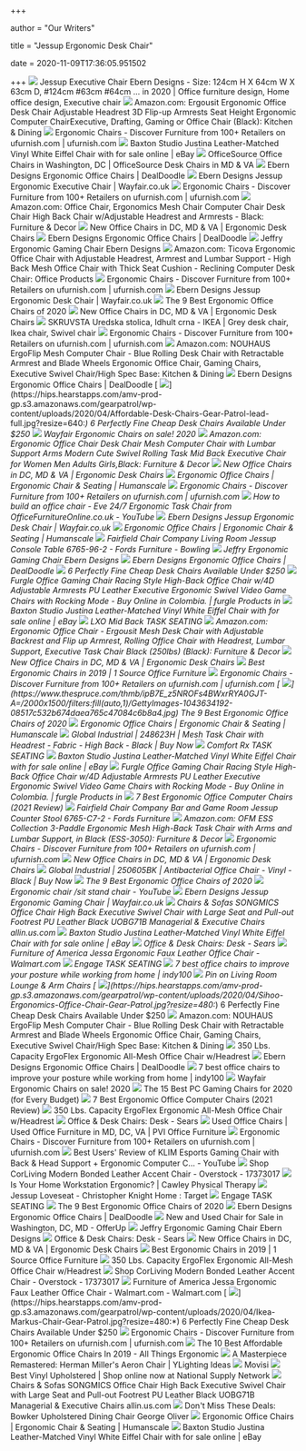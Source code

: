 +++
        
author = "Our Writers"
        
title = "Jessup Ergonomic Desk Chair"
        
date = 2020-11-09T17:36:05.951502
        
+++
[ ![](https://i.pinimg.com/474x/bf/d0/1e/bfd01e96a4174d3bc3daa10be762d3e3.jpg)](https://i.pinimg.com/474x/bf/d0/1e/bfd01e96a4174d3bc3daa10be762d3e3.jpg) Jessup Executive Chair Ebern Designs - Size: 124cm H X 64cm W X 63cm D,  #124cm #63cm #64cm ... in 2020 | Office furniture design, Home office  design, Executive chair
[ ![](https://images-na.ssl-images-amazon.com/images/I/71jXPd0D4kL._AC_SL1500_.jpg)](https://images-na.ssl-images-amazon.com/images/I/71jXPd0D4kL._AC_SL1500_.jpg) Amazon.com: Ergousit Ergonomic Office Desk Chair Adjustable Headrest 3D  Flip-up Armrests Seat Height Ergonomic Computer ChairExecutive, Drafting,  Gaming or Office Chair (Black): Kitchen & Dining
[ ![](https://static.ufurnish.com/assets/01075162-80f7-45e9-86ec-73c1df0fa185_thumb.jpg)](https://static.ufurnish.com/assets/01075162-80f7-45e9-86ec-73c1df0fa185_thumb.jpg) Ergonomic Chairs - Discover Furniture from 100+ Retailers on ufurnish.com |  ufurnish.com
[ ![](https://i.ebayimg.com/images/g/GZUAAOSwePhd3k1j/s-l640.jpg)](https://i.ebayimg.com/images/g/GZUAAOSwePhd3k1j/s-l640.jpg) Baxton Studio Justina Leather-Matched Vinyl White Eiffel Chair with for  sale online | eBay
[ ![](https://pvipvi.com/wp-content/uploads/2018/09/OFFICESOURCECHAIRS.png)](https://pvipvi.com/wp-content/uploads/2018/09/OFFICESOURCECHAIRS.png) OfficeSource Office Chairs in Washington, DC | OfficeSource Desk Chairs in  MD & VA
[ ![](https://i.dealdoodle.co.uk/images/e/R6gf9HMB75yWLNC3D1E4.jpg)](https://i.dealdoodle.co.uk/images/e/R6gf9HMB75yWLNC3D1E4.jpg) Ebern Designs Ergonomic Office Chairs | DealDoodle
[ ![](https://secure.img1-fg.wfcdn.com/im/22956106/compr-r85/1211/121100193/jessup-ergonomic-executive-chair.jpg)](https://secure.img1-fg.wfcdn.com/im/22956106/compr-r85/1211/121100193/jessup-ergonomic-executive-chair.jpg) Ebern Designs Jessup Ergonomic Executive Chair | Wayfair.co.uk
[ ![](https://static.ufurnish.com/assets/86f594cc-f58f-4429-aaff-f1a5a221d661_thumb.jpg)](https://static.ufurnish.com/assets/86f594cc-f58f-4429-aaff-f1a5a221d661_thumb.jpg) Ergonomic Chairs - Discover Furniture from 100+ Retailers on ufurnish.com |  ufurnish.com
[ ![](https://images-na.ssl-images-amazon.com/images/I/71OaLSw8bhL._AC_SY879_.jpg)](https://images-na.ssl-images-amazon.com/images/I/71OaLSw8bhL._AC_SY879_.jpg) Amazon.com: Office Chair, Ergonomics Mesh Chair Computer Chair Desk Chair  High Back Chair w/Adjustable Headrest and Armrests - Black: Furniture &  Decor
[ ![](https://pvipvi.com/wp-content/uploads/2020/08/2-250x250.jpg)](https://pvipvi.com/wp-content/uploads/2020/08/2-250x250.jpg) New Office Chairs in DC, MD & VA | Ergonomic Desk Chairs
[ ![](https://i.dealdoodle.co.uk/images/e/Pagf9HMB75yWLNC3DFHV.jpg)](https://i.dealdoodle.co.uk/images/e/Pagf9HMB75yWLNC3DFHV.jpg) Ebern Designs Ergonomic Office Chairs | DealDoodle
[ ![](https://secure.img1-fg.wfcdn.com/im/46207413/resize-h500-w500%5Ecompr-r85/1211/121184692/.jpg)](https://secure.img1-fg.wfcdn.com/im/46207413/resize-h500-w500%5Ecompr-r85/1211/121184692/.jpg) Jeffry Ergonomic Gaming Chair Ebern Designs
[ ![](https://images-na.ssl-images-amazon.com/images/I/71qQarwcOXL._AC_SL1500_.jpg)](https://images-na.ssl-images-amazon.com/images/I/71qQarwcOXL._AC_SL1500_.jpg) Amazon.com: Ticova Ergonomic Office Chair with Adjustable Headrest, Armrest  and Lumbar Support - High Back Mesh Office Chair with Thick Seat Cushion -  Reclining Computer Desk Chair: Office Products
[ ![](https://static.ufurnish.com/assets/1dc72381-6438-4d62-8216-dc14006cc11e_thumb.jpg)](https://static.ufurnish.com/assets/1dc72381-6438-4d62-8216-dc14006cc11e_thumb.jpg) Ergonomic Chairs - Discover Furniture from 100+ Retailers on ufurnish.com |  ufurnish.com
[ ![](https://secure.img1-fg.wfcdn.com/im/02090105/compr-r85/1218/121814266/jessup-ergonomic-desk-chair.jpg)](https://secure.img1-fg.wfcdn.com/im/02090105/compr-r85/1218/121814266/jessup-ergonomic-desk-chair.jpg) Ebern Designs Jessup Ergonomic Desk Chair | Wayfair.co.uk
[ ![](https://www.thespruce.com/thmb/-TZyNjYe9X5gmb6qiT_EEjPYhE8=/683x683/smart/filters:no_upscale()/ScreenShot2019-06-11at11.37.40AM-e3c3909c6da94f0d90e0ec7ed8c58ed1.png)](https://www.thespruce.com/thmb/-TZyNjYe9X5gmb6qiT_EEjPYhE8=/683x683/smart/filters:no_upscale()/ScreenShot2019-06-11at11.37.40AM-e3c3909c6da94f0d90e0ec7ed8c58ed1.png) The 9 Best Ergonomic Office Chairs of 2020
[ ![](https://pvipvi.com/wp-content/uploads/2020/08/3-250x250.jpg)](https://pvipvi.com/wp-content/uploads/2020/08/3-250x250.jpg) New Office Chairs in DC, MD & VA | Ergonomic Desk Chairs
[ ![](https://i.pinimg.com/564x/50/29/94/502994c983c3fc24e3166fa7715bb57e.jpg)](https://i.pinimg.com/564x/50/29/94/502994c983c3fc24e3166fa7715bb57e.jpg) SKRUVSTA Uredska stolica, Idhult crna - IKEA | Grey desk chair, Ikea chair, Swivel  chair
[ ![](https://static.ufurnish.com/assets/62b844bd-a034-40ba-8683-7482faae60b6_thumb.jpg)](https://static.ufurnish.com/assets/62b844bd-a034-40ba-8683-7482faae60b6_thumb.jpg) Ergonomic Chairs - Discover Furniture from 100+ Retailers on ufurnish.com |  ufurnish.com
[ ![](https://m.media-amazon.com/images/I/91e8lP0vvtL._AC_.jpg)](https://m.media-amazon.com/images/I/91e8lP0vvtL._AC_.jpg) Amazon.com: NOUHAUS ErgoFlip Mesh Computer Chair - Blue Rolling Desk Chair  with Retractable Armrest and Blade Wheels Ergonomic Office Chair, Gaming  Chairs, Executive Swivel Chair/High Spec Base: Kitchen & Dining
[ ![](https://i.dealdoodle.co.uk/images/e/C6ge9HMB75yWLNC311Bv.jpg)](https://i.dealdoodle.co.uk/images/e/C6ge9HMB75yWLNC311Bv.jpg) Ebern Designs Ergonomic Office Chairs | DealDoodle
[ ![](https://hips.hearstapps.com/amv-prod-gp.s3.amazonaws.com/gearpatrol/wp-content/uploads/2020/04/Affordable-Desk-Chairs-Gear-Patrol-lead-full.jpg?resize=640:*)](https://hips.hearstapps.com/amv-prod-gp.s3.amazonaws.com/gearpatrol/wp-content/uploads/2020/04/Affordable-Desk-Chairs-Gear-Patrol-lead-full.jpg?resize=640:*) 6 Perfectly Fine Cheap Desk Chairs Available Under $250
[ ![](https://secure.img1-fg.wfcdn.com/im/11881231/resize-h500-w500%5Ecompr-r85/9311/93110796/.jpg)](https://secure.img1-fg.wfcdn.com/im/11881231/resize-h500-w500%5Ecompr-r85/9311/93110796/.jpg) Wayfair Ergonomic Chairs on sale! 2020
[ ![](https://m.media-amazon.com/images/I/714LVSU66HL._AC_UL400_.jpg)](https://m.media-amazon.com/images/I/714LVSU66HL._AC_UL400_.jpg) Amazon.com: Ergonomic Office Chair Desk Chair Mesh Computer Chair with  Lumbar Support Arms Modern Cute Swivel Rolling Task Mid Back Executive Chair  for Women Men Adults Girls,Black: Furniture & Decor
[ ![](https://pvipvi.com/wp-content/uploads/2020/08/office-star-work-smart-executive-mid-back-chair-grey-fl92017c-u42_c50a3975-259f-4c39-8035-6f142c4b8a49_1024x1024-250x250.jpg)](https://pvipvi.com/wp-content/uploads/2020/08/office-star-work-smart-executive-mid-back-chair-grey-fl92017c-u42_c50a3975-259f-4c39-8035-6f142c4b8a49_1024x1024-250x250.jpg) New Office Chairs in DC, MD & VA | Ergonomic Desk Chairs
[ ![](https://www.humanscale.com/userFiles/files/humanscale_freedom_headrest_chair_5_6.jpg.jpg)](https://www.humanscale.com/userFiles/files/humanscale_freedom_headrest_chair_5_6.jpg.jpg) Ergonomic Office Chairs | Ergonomic Chair & Seating | Humanscale
[ ![](https://static.ufurnish.com/assets/43cdbeff-67c4-4580-a352-7d41875df0cc_thumb.jpg)](https://static.ufurnish.com/assets/43cdbeff-67c4-4580-a352-7d41875df0cc_thumb.jpg) Ergonomic Chairs - Discover Furniture from 100+ Retailers on ufurnish.com |  ufurnish.com
[ ![](https://i.ytimg.com/vi/e3V6Bexi4Xg/hqdefault.jpg)](https://i.ytimg.com/vi/e3V6Bexi4Xg/hqdefault.jpg) How to build an office chair - Eve 24/7 Ergonomic Task Chair from  OfficeFurnitureOnline.co.uk - YouTube
[ ![](https://secure.img1-fg.wfcdn.com/im/82273747/compr-r85/1260/126068291/jessup-ergonomic-desk-chair.jpg)](https://secure.img1-fg.wfcdn.com/im/82273747/compr-r85/1260/126068291/jessup-ergonomic-desk-chair.jpg) Ebern Designs Jessup Ergonomic Desk Chair | Wayfair.co.uk
[ ![](https://www.humanscale.com/userFiles/images/seating/freedomheadrest/17_humanscale_freedom_headrest_chair_prod1.jpg)](https://www.humanscale.com/userFiles/images/seating/freedomheadrest/17_humanscale_freedom_headrest_chair_prod1.jpg) Ergonomic Office Chairs | Ergonomic Chair & Seating | Humanscale
[ ![](https://images2.imgix.net/p4dbimg/1110/images/6765-96-2.jpg?trim=color&trimcolor=FFFFFF&trimtol=5&w=1024&h=768&fm=pjpg)](https://images2.imgix.net/p4dbimg/1110/images/6765-96-2.jpg?trim=color&trimcolor=FFFFFF&trimtol=5&w=1024&h=768&fm=pjpg) Fairfield Chair Company Living Room Jessup Console Table 6765-96-2 - Fords  Furniture - Bowling
[ ![](https://secure.img1-ag.wfcdn.com/im/46422134/resize-h500-w500%5Ecompr-r85/1221/122110132/.jpg)](https://secure.img1-ag.wfcdn.com/im/46422134/resize-h500-w500%5Ecompr-r85/1221/122110132/.jpg) Jeffry Ergonomic Gaming Chair Ebern Designs
[ ![](https://i.dealdoodle.co.uk/images/e/nKge9HMB75yWLNC3lk6P.jpg)](https://i.dealdoodle.co.uk/images/e/nKge9HMB75yWLNC3lk6P.jpg) Ebern Designs Ergonomic Office Chairs | DealDoodle
[ ![](https://hips.hearstapps.com/amv-prod-gp.s3.amazonaws.com/gearpatrol/wp-content/uploads/2020/04/Affordable-Desk-Chairs-Gear-Patrol-Feature.jpg)](https://hips.hearstapps.com/amv-prod-gp.s3.amazonaws.com/gearpatrol/wp-content/uploads/2020/04/Affordable-Desk-Chairs-Gear-Patrol-Feature.jpg) 6 Perfectly Fine Cheap Desk Chairs Available Under $250
[ ![](https://m.media-amazon.com/images/I/513U-u5WMkL.jpg)](https://m.media-amazon.com/images/I/513U-u5WMkL.jpg) Furgle Office Gaming Chair Racing Style High-Back Office Chair w/4D  Adjustable Armrests PU Leather Executive Ergonomic Swivel Video Game Chairs  with Rocking Mode - Buy Online in Colombia. | furgle Products in
[ ![](https://i.ebayimg.com/images/g/Jv4AAOSw8Q5d3k1C/s-l1600.jpg)](https://i.ebayimg.com/images/g/Jv4AAOSw8Q5d3k1C/s-l1600.jpg) Baxton Studio Justina Leather-Matched Vinyl White Eiffel Chair with for  sale online | eBay
[ ![](x-raw-image:///9d7445050543841fad9c2392a193c8599c67f98239bedd865db71900406458cc)](x-raw-image:///9d7445050543841fad9c2392a193c8599c67f98239bedd865db71900406458cc) LXO Mid Back TASK SEATING
[ ![](https://m.media-amazon.com/images/I/71tSjO9RgEL._AC_UL400_.jpg)](https://m.media-amazon.com/images/I/71tSjO9RgEL._AC_UL400_.jpg) Amazon.com: Ergonomic Office Chair - Ergousit Mesh Desk Chair with  Adjustable Backrest and Flip up Armrest, Rolling Office Chair with  Headrest, Lumbar Support, Executive Task Chair Black (250lbs) (Black):  Furniture & Decor
[ ![](https://pvipvi.com/wp-content/uploads/2020/08/DSCN7829-e1597329431126-250x250.jpg)](https://pvipvi.com/wp-content/uploads/2020/08/DSCN7829-e1597329431126-250x250.jpg) New Office Chairs in DC, MD & VA | Ergonomic Desk Chairs
[ ![](https://1sourceofficefurniture.com/wp-content/uploads/2018/01/1-source-ergonomic-1200x675.jpg)](https://1sourceofficefurniture.com/wp-content/uploads/2018/01/1-source-ergonomic-1200x675.jpg) Best Ergonomic Chairs in 2019 | 1 Source Office Furniture
[ ![](https://static.ufurnish.com/assets/4ff52209-6d4a-4e41-a7ad-8d607a7464fc_thumb.jpg)](https://static.ufurnish.com/assets/4ff52209-6d4a-4e41-a7ad-8d607a7464fc_thumb.jpg) Ergonomic Chairs - Discover Furniture from 100+ Retailers on ufurnish.com |  ufurnish.com
[ ![](https://www.thespruce.com/thmb/ipB7E_z5NROFs4BWxrRYA0GJT-A=/2000x1500/filters:fill(auto,1)/GettyImages-1043634192-08517c532b674daea765c47084c6b8a4.jpg)](https://www.thespruce.com/thmb/ipB7E_z5NROFs4BWxrRYA0GJT-A=/2000x1500/filters:fill(auto,1)/GettyImages-1043634192-08517c532b674daea765c47084c6b8a4.jpg) The 9 Best Ergonomic Office Chairs of 2020
[ ![](https://www.humanscale.com/userFiles/images/seating/smart/17_humanscale_diffrient_smart_chair_1.jpg)](https://www.humanscale.com/userFiles/images/seating/smart/17_humanscale_diffrient_smart_chair_1.jpg) Ergonomic Office Chairs | Ergonomic Chair & Seating | Humanscale
[ ![](https://www.nationalsupplynetwork.com/resize?po=https%3A%2F%2Fimages.globalindustrial.com%2Fimages%2F275x275%2F30602287.jpg&bw=1000&w=1000&bh=1000&h=1000)](https://www.nationalsupplynetwork.com/resize?po=https%3A%2F%2Fimages.globalindustrial.com%2Fimages%2F275x275%2F30602287.jpg&bw=1000&w=1000&bh=1000&h=1000) Global Industrial | 248623H | Mesh Task Chair with Headrest - Fabric - High  Back - Black | Buy Now
[ ![](x-raw-image:///590a941e8a52447782c3ccdc75ccd924ce6c5477c11fca3e3c14c45f338f4ff9)](x-raw-image:///590a941e8a52447782c3ccdc75ccd924ce6c5477c11fca3e3c14c45f338f4ff9) Comfort Rx TASK SEATING
[ ![](https://i.ebayimg.com/images/g/QMUAAOSwvzFd3k2E/s-l1600.jpg)](https://i.ebayimg.com/images/g/QMUAAOSwvzFd3k2E/s-l1600.jpg) Baxton Studio Justina Leather-Matched Vinyl White Eiffel Chair with for  sale online | eBay
[ ![](https://m.media-amazon.com/images/I/511xOmJoqjL.jpg)](https://m.media-amazon.com/images/I/511xOmJoqjL.jpg) Furgle Office Gaming Chair Racing Style High-Back Office Chair w/4D  Adjustable Armrests PU Leather Executive Ergonomic Swivel Video Game Chairs  with Rocking Mode - Buy Online in Colombia. | furgle Products in
[ ![](https://www.developgoodhabits.com/wp-content/uploads/2018/10/ergonomic-computer-chairs.jpg)](https://www.developgoodhabits.com/wp-content/uploads/2018/10/ergonomic-computer-chairs.jpg) 7 Best Ergonomic Office Computer Chairs (2021 Review)
[ ![](https://images2.imgix.net/p4dbimg/1110/images/6765-c7-2.jpg?trim=color&trimcolor=FFFFFF&trimtol=5&w=1024&h=768&fm=pjpg&auto=format)](https://images2.imgix.net/p4dbimg/1110/images/6765-c7-2.jpg?trim=color&trimcolor=FFFFFF&trimtol=5&w=1024&h=768&fm=pjpg&auto=format) Fairfield Chair Company Bar and Game Room Jessup Counter Stool 6765-C7-2 -  Fords Furniture
[ ![](https://images-na.ssl-images-amazon.com/images/I/814qsCvH21L._AC_SL1500_.jpg)](https://images-na.ssl-images-amazon.com/images/I/814qsCvH21L._AC_SL1500_.jpg) Amazon.com: OFM ESS Collection 3-Paddle Ergonomic Mesh High-Back Task Chair  with Arms and Lumbar Support, in Black (ESS-3050): Furniture & Decor
[ ![](https://static.ufurnish.com/assets/47fcd267-11c3-47eb-8039-cba73414744c_thumb.jpg)](https://static.ufurnish.com/assets/47fcd267-11c3-47eb-8039-cba73414744c_thumb.jpg) Ergonomic Chairs - Discover Furniture from 100+ Retailers on ufurnish.com |  ufurnish.com
[ ![](https://pvipvi.com/wp-content/uploads/2020/03/IMG_4215-e1584989499895-250x250.jpg)](https://pvipvi.com/wp-content/uploads/2020/03/IMG_4215-e1584989499895-250x250.jpg) New Office Chairs in DC, MD & VA | Ergonomic Desk Chairs
[ ![](https://images.globalindustrial.com/images/275x275/30124508.jpg)](https://images.globalindustrial.com/images/275x275/30124508.jpg) Global Industrial | 250605BK | Antibacterial Office Chair - Vinyl - Black |  Buy Now
[ ![](https://www.thespruce.com/thmb/v4x6rTFJFesVhymDHDSrJ6zvFdc=/900x0/filters:no_upscale():max_bytes(150000):strip_icc()/ScreenShot2019-06-06at2.52.02PM-8888b4cb898546fc81149eedab641de6.png)](https://www.thespruce.com/thmb/v4x6rTFJFesVhymDHDSrJ6zvFdc=/900x0/filters:no_upscale():max_bytes(150000):strip_icc()/ScreenShot2019-06-06at2.52.02PM-8888b4cb898546fc81149eedab641de6.png) The 9 Best Ergonomic Office Chairs of 2020
[ ![](https://i.ytimg.com/vi/VEyfVXOLdz0/hqdefault.jpg)](https://i.ytimg.com/vi/VEyfVXOLdz0/hqdefault.jpg) Ergonomic chair /sit stand chair - YouTube
[ ![](https://secure.img1-fg.wfcdn.com/im/15131470/compr-r85/1207/120782125/jessup-ergonomic-gaming-chair.jpg)](https://secure.img1-fg.wfcdn.com/im/15131470/compr-r85/1207/120782125/jessup-ergonomic-gaming-chair.jpg) Ebern Designs Jessup Ergonomic Gaming Chair | Wayfair.co.uk
[ ![](https://images-na.ssl-images-amazon.com/images/I/51UJnS8%2BDEL._SL1010_.jpg)](https://images-na.ssl-images-amazon.com/images/I/51UJnS8%2BDEL._SL1010_.jpg) Chairs & Sofas SONGMICS Office Chair High Back Executive Swivel Chair with  Large Seat and Pull-out Footrest PU Leather Black UOBG71B Managerial &  Executive Chairs allin.us.com
[ ![](https://i.ebayimg.com/images/g/K4cAAOSwyuVd3k0S/s-l1600.jpg)](https://i.ebayimg.com/images/g/K4cAAOSwyuVd3k0S/s-l1600.jpg) Baxton Studio Justina Leather-Matched Vinyl White Eiffel Chair with for  sale online | eBay
[ ![](https://c.shld.net/rpx/i/s/i/mp/10165699/prod_9954639330?hei=245&wid=245&op_sharpen=1&qlt=85)](https://c.shld.net/rpx/i/s/i/mp/10165699/prod_9954639330?hei=245&wid=245&op_sharpen=1&qlt=85) Office & Desk Chairs: Desk - Sears
[ ![](https://i5.walmartimages.com/asr/c7970681-ff65-4dc1-91e5-2226bebb914d_1.262ed56fa5f3af6a265edfde47826c8c.jpeg)](https://i5.walmartimages.com/asr/c7970681-ff65-4dc1-91e5-2226bebb914d_1.262ed56fa5f3af6a265edfde47826c8c.jpeg) Furniture of America Jessa Ergonomic Faux Leather Office Chair - Walmart.com
[ ![](x-raw-image:///ac238cb9f2a2a796617ef6a0f6008a9d12463e6f566993ac44978b32db0b93d3)](x-raw-image:///ac238cb9f2a2a796617ef6a0f6008a9d12463e6f566993ac44978b32db0b93d3) Engage TASK SEATING
[ ![](https://static.independent.co.uk/s3fs-public/thumbnails/image/2020/05/01/15/screen-shot-2020-05-01-at-10.31.45-am.png)](https://static.independent.co.uk/s3fs-public/thumbnails/image/2020/05/01/15/screen-shot-2020-05-01-at-10.31.45-am.png) 7 best office chairs to improve your posture while working from home |  indy100
[ ![](https://i.pinimg.com/originals/73/ee/36/73ee3690a6415f510a714276d924cc5f.png)](https://i.pinimg.com/originals/73/ee/36/73ee3690a6415f510a714276d924cc5f.png) Pin on Living Room Lounge & Arm Chairs
[ ![](https://hips.hearstapps.com/amv-prod-gp.s3.amazonaws.com/gearpatrol/wp-content/uploads/2020/04/Sihoo-Ergonomics-Office-Chair-Gear-Patrol.jpg?resize=480:*)](https://hips.hearstapps.com/amv-prod-gp.s3.amazonaws.com/gearpatrol/wp-content/uploads/2020/04/Sihoo-Ergonomics-Office-Chair-Gear-Patrol.jpg?resize=480:*) 6 Perfectly Fine Cheap Desk Chairs Available Under $250
[ ![](https://images-na.ssl-images-amazon.com/images/I/51f55hKvGSL._AC_SY400_.jpg)](https://images-na.ssl-images-amazon.com/images/I/51f55hKvGSL._AC_SY400_.jpg) Amazon.com: NOUHAUS ErgoFlip Mesh Computer Chair - Blue Rolling Desk Chair  with Retractable Armrest and Blade Wheels Ergonomic Office Chair, Gaming  Chairs, Executive Swivel Chair/High Spec Base: Kitchen & Dining
[ ![](https://s.yimg.com/aah/globes-from-modern-office/350-lbs-capacity-ergoflex-ergonomic-all-mesh-office-chair-w-headrest-48.png)](https://s.yimg.com/aah/globes-from-modern-office/350-lbs-capacity-ergoflex-ergonomic-all-mesh-office-chair-w-headrest-48.png) 350 Lbs. Capacity ErgoFlex Ergonomic All-Mesh Office Chair w/Headrest
[ ![](https://i.dealdoodle.co.uk/images/e/EacG9HMB75yWLNC3Yt2P.jpg)](https://i.dealdoodle.co.uk/images/e/EacG9HMB75yWLNC3Yt2P.jpg) Ebern Designs Ergonomic Office Chairs | DealDoodle
[ ![](https://static.independent.co.uk/s3fs-public/thumbnails/image/2020/05/01/15/istock-641646958.jpg)](https://static.independent.co.uk/s3fs-public/thumbnails/image/2020/05/01/15/istock-641646958.jpg) 7 best office chairs to improve your posture while working from home |  indy100
[ ![](https://secure.img1-ag.wfcdn.com/im/44847977/resize-h500-w500%5Ecompr-r85/9117/91175032/.jpg)](https://secure.img1-ag.wfcdn.com/im/44847977/resize-h500-w500%5Ecompr-r85/9117/91175032/.jpg) Wayfair Ergonomic Chairs on sale! 2020
[ ![](https://i.ytimg.com/vi/G7MTlS4aJTo/maxresdefault.jpg)](https://i.ytimg.com/vi/G7MTlS4aJTo/maxresdefault.jpg) The 15 Best PC Gaming Chairs for 2020 (for Every Budget)
[ ![](https://ws-na.amazon-adsystem.com/widgets/q?_encoding=UTF8&ASIN=B00KUPS3JU&Format=_SL250_&ID=AsinImage&MarketPlace=US&ServiceVersion=20070822&WS=1&tag=dghergonomicchairs-20)](https://ws-na.amazon-adsystem.com/widgets/q?_encoding=UTF8&ASIN=B00KUPS3JU&Format=_SL250_&ID=AsinImage&MarketPlace=US&ServiceVersion=20070822&WS=1&tag=dghergonomicchairs-20) 7 Best Ergonomic Office Computer Chairs (2021 Review)
[ ![](https://s.yimg.com/aah/globes-from-modern-office/350-lbs-capacity-ergoflex-ergonomic-all-mesh-office-chair-w-headrest-10.png)](https://s.yimg.com/aah/globes-from-modern-office/350-lbs-capacity-ergoflex-ergonomic-all-mesh-office-chair-w-headrest-10.png) 350 Lbs. Capacity ErgoFlex Ergonomic All-Mesh Office Chair w/Headrest
[ ![](https://c.shld.net/rpx/i/s/i/mp/10165699/prod_9958957230?hei=245&wid=245&op_sharpen=1&qlt=85)](https://c.shld.net/rpx/i/s/i/mp/10165699/prod_9958957230?hei=245&wid=245&op_sharpen=1&qlt=85) Office & Desk Chairs: Desk - Sears
[ ![](https://pvipvi.com/wp-content/uploads/2020/10/IMG_6061-1-250x250.jpg)](https://pvipvi.com/wp-content/uploads/2020/10/IMG_6061-1-250x250.jpg) Used Office Chairs | Used Office Furniture in MD, DC, VA | PVI Office  Furniture
[ ![](https://static.ufurnish.com/assets/1e839880-c34e-4a46-b306-fd1cec341bc8_thumb.jpg)](https://static.ufurnish.com/assets/1e839880-c34e-4a46-b306-fd1cec341bc8_thumb.jpg) Ergonomic Chairs - Discover Furniture from 100+ Retailers on ufurnish.com |  ufurnish.com
[ ![](https://i.ytimg.com/vi/XMjnQgJnGA8/maxresdefault.jpg)](https://i.ytimg.com/vi/XMjnQgJnGA8/maxresdefault.jpg) Best Users' Review of KLIM Esports Gaming Chair with Back & Head Support + Ergonomic  Computer C... - YouTube
[ ![](https://ak1.ostkcdn.com/images/products/17373017/CorLiving-Modern-Bonded-Leather-Accent-Chair-ca0105b4-a5d1-4146-a76e-7e10a3d8437e.jpg)](https://ak1.ostkcdn.com/images/products/17373017/CorLiving-Modern-Bonded-Leather-Accent-Chair-ca0105b4-a5d1-4146-a76e-7e10a3d8437e.jpg) Shop CorLiving Modern Bonded Leather Accent Chair - Overstock - 17373017
[ ![](https://www.cawleypt.net/wp-content/uploads/2020/06/correct-sitting-desk-posture-ergonomics-office-health-hazards-infographics-office-health-hazards-infographics-correct-sitting-149360419-300x289.jpg)](https://www.cawleypt.net/wp-content/uploads/2020/06/correct-sitting-desk-posture-ergonomics-office-health-hazards-infographics-office-health-hazards-infographics-correct-sitting-149360419-300x289.jpg) Is Your Home Workstation Ergonomic? | Cawley Physical Therapy
[ ![](https://target.scene7.com/is/image/Target/GUEST_e839d660-152f-4b4e-9ca6-6f344b719d2f?wid=488&hei=488&fmt=pjpeg)](https://target.scene7.com/is/image/Target/GUEST_e839d660-152f-4b4e-9ca6-6f344b719d2f?wid=488&hei=488&fmt=pjpeg) Jessup Loveseat - Christopher Knight Home : Target
[ ![](x-raw-image:///e4a795910fb695d59caae28fb9eadaca70570b88adc213fcc4d841a57acf40bc)](x-raw-image:///e4a795910fb695d59caae28fb9eadaca70570b88adc213fcc4d841a57acf40bc) Engage TASK SEATING
[ ![](https://www.thespruce.com/thmb/LIUgbw9aTyBDb5o3XHf333bWJdc=/900x0/filters:no_upscale():max_bytes(150000):strip_icc()/ScreenShot2019-06-06at3.35.04PM-2e132ab149464f4a97d2fb4f82e9320f.png)](https://www.thespruce.com/thmb/LIUgbw9aTyBDb5o3XHf333bWJdc=/900x0/filters:no_upscale():max_bytes(150000):strip_icc()/ScreenShot2019-06-06at3.35.04PM-2e132ab149464f4a97d2fb4f82e9320f.png) The 9 Best Ergonomic Office Chairs of 2020
[ ![](https://i.dealdoodle.co.uk/images/e/7KgR9HMB75yWLNC3uRKW.jpg)](https://i.dealdoodle.co.uk/images/e/7KgR9HMB75yWLNC3uRKW.jpg) Ebern Designs Ergonomic Office Chairs | DealDoodle
[ ![](https://photos.offerup.com/wIZeKTvaoRuU4NL11LRk97mxwUw=/300x400/eaaa/eaaa024ca2664e43957c8c5ae6126fd8.jpg)](https://photos.offerup.com/wIZeKTvaoRuU4NL11LRk97mxwUw=/300x400/eaaa/eaaa024ca2664e43957c8c5ae6126fd8.jpg) New and Used Chair for Sale in Washington, DC, MD - OfferUp
[ ![](https://secure.img1-ag.wfcdn.com/im/26723885/resize-h500-w500%5Ecompr-r85/1125/112565914/.jpg)](https://secure.img1-ag.wfcdn.com/im/26723885/resize-h500-w500%5Ecompr-r85/1125/112565914/.jpg) Jeffry Ergonomic Gaming Chair Ebern Designs
[ ![](https://c.shld.net/rpx/i/s/pi/mp/2526/prod_17872992910?src=https%3A%2F%2Fwww.clickhere2shoporders.com%2Fimg%2Fflash%2FH-LC-1388F-1K-BK-GG.jpg&d=bd874f73ce5d2d2dc31f3b78f5196bbc104b286a&hei=245&wid=245&op_sharpen=1&qlt=85)](https://c.shld.net/rpx/i/s/pi/mp/2526/prod_17872992910?src=https%3A%2F%2Fwww.clickhere2shoporders.com%2Fimg%2Fflash%2FH-LC-1388F-1K-BK-GG.jpg&d=bd874f73ce5d2d2dc31f3b78f5196bbc104b286a&hei=245&wid=245&op_sharpen=1&qlt=85) Office & Desk Chairs: Desk - Sears
[ ![](https://pvipvi.com/wp-content/uploads/2020/04/2-250x250.jpg)](https://pvipvi.com/wp-content/uploads/2020/04/2-250x250.jpg) New Office Chairs in DC, MD & VA | Ergonomic Desk Chairs
[ ![](https://1sourceofficefurniture.com/wp-content/uploads/2018/01/1-source-FLYT-MESH-WW_4-225x300.jpg)](https://1sourceofficefurniture.com/wp-content/uploads/2018/01/1-source-FLYT-MESH-WW_4-225x300.jpg) Best Ergonomic Chairs in 2019 | 1 Source Office Furniture
[ ![](https://cf-images.us-east-1.prod.boltdns.net/v1/static/800033260001/38a8b1d6-5edc-4c96-b9f7-78cc6cedc20b/f601837b-600e-4b01-a213-5bba88cd980d/1280x720/match/image.jpg)](https://cf-images.us-east-1.prod.boltdns.net/v1/static/800033260001/38a8b1d6-5edc-4c96-b9f7-78cc6cedc20b/f601837b-600e-4b01-a213-5bba88cd980d/1280x720/match/image.jpg) 350 Lbs. Capacity ErgoFlex Ergonomic All-Mesh Office Chair w/Headrest
[ ![](https://ak1.ostkcdn.com/images/products/17373017/CorLiving-Modern-Bonded-Leather-Accent-Chair-f2c37675-79da-440e-9c61-9a3503eb58d2_600.jpg?impolicy=medium)](https://ak1.ostkcdn.com/images/products/17373017/CorLiving-Modern-Bonded-Leather-Accent-Chair-f2c37675-79da-440e-9c61-9a3503eb58d2_600.jpg?impolicy=medium) Shop CorLiving Modern Bonded Leather Accent Chair - Overstock - 17373017
[ ![](https://i5.walmartimages.com/asr/c9062dce-030b-4cdb-b0fa-fbdba0af4fd5_1.e72a9e03367af5798288da1b9a5430dd.jpeg)](https://i5.walmartimages.com/asr/c9062dce-030b-4cdb-b0fa-fbdba0af4fd5_1.e72a9e03367af5798288da1b9a5430dd.jpeg) Furniture of America Jessa Ergonomic Faux Leather Office Chair -  Walmart.com - Walmart.com
[ ![](https://hips.hearstapps.com/amv-prod-gp.s3.amazonaws.com/gearpatrol/wp-content/uploads/2020/04/Ikea-Markus-Chair-Gear-Patrol.jpg?resize=480:*)](https://hips.hearstapps.com/amv-prod-gp.s3.amazonaws.com/gearpatrol/wp-content/uploads/2020/04/Ikea-Markus-Chair-Gear-Patrol.jpg?resize=480:*) 6 Perfectly Fine Cheap Desk Chairs Available Under $250
[ ![](https://static.ufurnish.com/assets/bb00e035-1e85-4857-8574-9b0b741c9e9e_thumb.jpg)](https://static.ufurnish.com/assets/bb00e035-1e85-4857-8574-9b0b741c9e9e_thumb.jpg) Ergonomic Chairs - Discover Furniture from 100+ Retailers on ufurnish.com |  ufurnish.com
[ ![](https://images-na.ssl-images-amazon.com/images/I/91PmY31EpqL._SL350_.jpg)](https://images-na.ssl-images-amazon.com/images/I/91PmY31EpqL._SL350_.jpg) The 10 Best Affordable Ergonomic Office Chairs In 2019 - All Things  Ergonomic
[ ![](https://www.ylighting.com/blog/wp-content/uploads/2020/06/aeron-chair-in-a-home-office.jpg)](https://www.ylighting.com/blog/wp-content/uploads/2020/06/aeron-chair-in-a-home-office.jpg) A Masterpiece Remastered: Herman Miller's Aeron Chair | YLighting Ideas
[ ![](x-raw-image:///0ac55bc061244f79151ed8be750a33aea223d02db2431822f1e9bae0a2d151c7)](x-raw-image:///0ac55bc061244f79151ed8be750a33aea223d02db2431822f1e9bae0a2d151c7) Movisi
[ ![](https://www.nationalsupplynetwork.com/resize?po=https%3A%2F%2Fimages.globalindustrial.com%2Fimages%2F275x275%2FOFI_119-VAM-606.jpg&bw=250&bh=250)](https://www.nationalsupplynetwork.com/resize?po=https%3A%2F%2Fimages.globalindustrial.com%2Fimages%2F275x275%2FOFI_119-VAM-606.jpg&bw=250&bh=250) Best Vinyl Upholstered | Shop online now at National Supply Network
[ ![](https://images-na.ssl-images-amazon.com/images/I/41k%2BvK9NXhL.jpg)](https://images-na.ssl-images-amazon.com/images/I/41k%2BvK9NXhL.jpg) Chairs & Sofas SONGMICS Office Chair High Back Executive Swivel Chair with  Large Seat and Pull-out Footrest PU Leather Black UOBG71B Managerial &  Executive Chairs allin.us.com
[ ![](https://images.prod.meredith.com/product/901fcb47fae33963374d18356bcaeb32/1567055509858/l/bowker-upholstered-dining-chair-george-oliver)](https://images.prod.meredith.com/product/901fcb47fae33963374d18356bcaeb32/1567055509858/l/bowker-upholstered-dining-chair-george-oliver) Don't Miss These Deals: Bowker Upholstered Dining Chair George Oliver
[ ![](https://www.humanscale.com/userFiles/images/seating/world/worldone/world_one_thumb_hs_8_12.jpg)](https://www.humanscale.com/userFiles/images/seating/world/worldone/world_one_thumb_hs_8_12.jpg) Ergonomic Office Chairs | Ergonomic Chair & Seating | Humanscale
[ ![](https://i.ebayimg.com/images/g/aKYAAOSwXUBd3k05/s-l1600.jpg)](https://i.ebayimg.com/images/g/aKYAAOSwXUBd3k05/s-l1600.jpg) Baxton Studio Justina Leather-Matched Vinyl White Eiffel Chair with for  sale online | eBay
